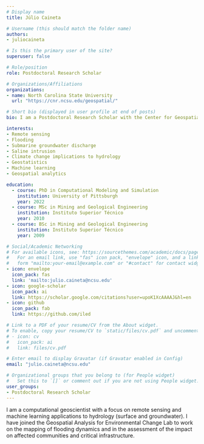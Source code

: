```yaml
---
# Display name
title: Júlio Caineta

# Username (this should match the folder name)
authors:
- juliocaineta

# Is this the primary user of the site?
superuser: false

# Role/position
role: Postdoctoral Research Scholar

# Organizations/Affiliations
organizations:
- name: North Carolina State University
  url: "https://cnr.ncsu.edu/geospatial/"

# Short bio (displayed in user profile at end of posts)
bio: I am a Postdoctoral Research Scholar with the Center for Geospatial Analytics <a href = "https://cnr.ncsu.edu/geospatial/"> website </a> at North Carolina State University (NCSU).

interests:
- Remote sensing
- Flooding
- Submarine groundwater discharge
- Saline intrusion
- Climate change implications to hydrology
- Geostatistics
- Machine learning
- Geospatial analytics

education:
  - course: PhD in Computational Modeling and Simulation
    institution: University of Pittsburgh
    year: 2022
  - course: MSc in Mining and Geological Engineering
    institution: Instituto Superior Técnico
    year: 2010
  - course: BSc in Mining and Geological Engineering
    institution: Instituto Superior Técnico
    year: 2009

# Social/Academic Networking
# For available icons, see: https://sourcethemes.com/academic/docs/page-builder/#icons
#   For an email link, use "fas" icon pack, "envelope" icon, and a link in the
#   form "mailto:your-email@example.com" or "#contact" for contact widget.
- icon: envelope
  icon_pack: fas
  link: 'mailto:julio.caineta@ncsu.edu'
- icon: google-scholar
  icon_pack: ai
  link: https://scholar.google.com/citations?user=upoK1XcAAAAJ&hl=en
- icon: github
  icon_pack: fab
  link: https://github.com/iled

# Link to a PDF of your resume/CV from the About widget.
# To enable, copy your resume/CV to `static/files/cv.pdf` and uncomment the lines below.
# - icon: cv
#   icon_pack: ai
#   link: files/cv.pdf

# Enter email to display Gravatar (if Gravatar enabled in Config)
email: "julio.caineta@ncsu.edu"

# Organizational groups that you belong to (for People widget)
#   Set this to `[]` or comment out if you are not using People widget.
user_groups:
- Postdoctoral Research Scholar
---
```


I am a computational geoscientist with a focus on remote sensing and machine learning applications
to hydrology (surface and groundwater). I have joined the Geospatial Analysis for Environmental Change Lab to 
work on the mapping of flooding dynamics and in the assessment of the impact on affected communities and
critical infrastructure.
